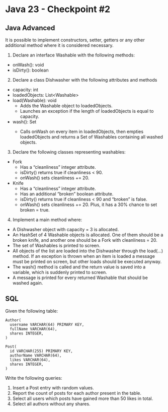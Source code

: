 # Java 23 - Checkpoint #2
## Java Advanced
It is possible to implement constructors, setter, getters or any other additional method where it is considered necessary.
1. Declare an interface Washable with the following methods:
- onWash(): void
- isDirty(): boolean
2. Declare a class Dishwasher with the following attributes and methods
- capacity: int
- loadedObjects: List\<Washable\>
- load(Washable): void
  - Adds the Washable object to loadedObjects.
  - Launches an exception if the length of loadedObjects is equal to capacity.
- wash(): Set<Washable>
  - Calls onWash on every item in loadedObjects, then empties loadedObjects and returns a Set of Washables containing all washed objects.
3. Declare the following classes representing washables:
- Fork
  - Has a “cleanliness” integer attribute.
  - isDirty() returns true if cleanliness < 90.
  - onWash() sets cleanliness += 20.
- Knife
  - Has a “cleanliness” integer attribute.
  - Has an additional “broken” boolean attribute.
  - isDirty() returns true if cleanliness < 90 and “broken” is false.
  - onWash() sets cleanliness += 20. Plus, it has a 30% chance to set broken = true.
4. Implement a main method where:
- A Dishwasher object with capacity = 3 is allocated.
- An HashSet of 4 Washable objects is allocated. One of them should be a broken knife, and another one should be a Fork with cleanliness = 20.
- The set of Washables is printed to screen.
- All objects of the list are loaded into the Dishwasher through the load(...) method. If an exception is thrown when an item is loaded a message must be printed on screen, but other loads should be executed anyway.
- The wash() method is called and the return value is saved into a variable, which is suddenly printed to screen.
- A message is printed for every returned Washable that should be washed again.
## SQL
Given the following table:
```
Author(
  username VARCHAR(64) PRIMARY KEY,
  fullName VARCHAR(64),
  shares INTEGER,
)

Post(
  id VARCHAR(255) PRIMARY KEY,
  authorName VARCHAR(64),
  likes VARCHAR(64),
  shares INTEGER,
)
```

Write the following queries:
1. Insert a Post entry with random values.
2. Report the count of posts for each author present in the table.
3. Select all users which posts have gained more than 50 likes in total.
4. Select all authors without any shares.
